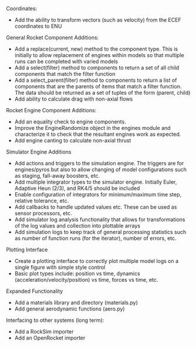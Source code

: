 Coordinates:
- Add the ability to transform vectors (such as velocity) from the ECEF coordinates to ENU

General Rocket Component Additions:
- Add a replace(current, new) method to the component type. This is initially to allow replacement of engines within models so that multiple runs can be completed with varied models
- Add a select(filter) method to components to return a set of all child components that match the filter function
- Add a select_parent(filter) method to components to return a list of components that are the parents of items that match a filter function. The data should be returned as a set of tuples of the form (parent, <matching> child)
- Add ability to calculate drag with non-axial flows

Rocket Engine Component Additions:
- Add an equality check to engine components.
- Improve the EngineRandomize object in the engines module and characterize it to check that the resultant engines work as expected.
- Add engine canting to calculate non-axial thrust

Simulator Engine Additions
- Add actions and triggers to the simulation engine. The triggers are for engines/pyros but also to allow changing of model configurations such as staging, fall-away boosters, etc.
- Add multiple integrator types to the simulator engine. Initially Euler, Adaptive Heun (2/3), and RK4/5 should be included
- Enable configuration of integrators for minimum/maximum time step, relative tolerance, etc.
- Add callbacks to handle updated values etc. These can be used as sensor processors, etc.
- Add simulator log analysis functionality that allows for transformations of the log values and collection into plottable arrays
- Add simulation logs to keep track of general processing statistics such as number of function runs (for the iterator), number of errors, etc.

Plotting Interface
- Create a plotting interface to correctly plot multiple model logs on a single figure with simple style control
- Basic plot types include: position vs time, dynamics (acceleration/velocity/position) vs time, forces vs time, etc.

Expanded Functionality
- Add a materials library and directory (materials.py)
- Add general aerodynamic functions (aero.py)

Interfacing to other systems (long term):
- Add a RockSim importer
- Add an OpenRocket importer